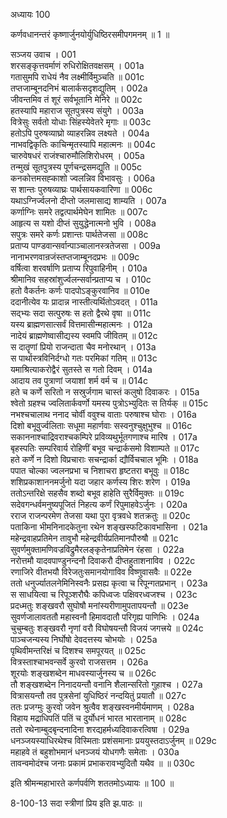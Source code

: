 अध्यायः 100

कर्णवधानन्तरं कृष्णार्जुनयोर्युधिष्ठिरसमीपगमनम् ॥ 1 ॥

सञ्जय उवाच ।	001  
शरसङ्कृत्तवर्माणं रुधिरोक्षितवक्षसम् ।	001a  
गतासुमपि राधेयं नैव लक्ष्मीर्विमुञ्चति ॥	001c  
तप्तजाम्बूनदनिभं बालार्कसदृशद्युतिम् ।	002a  
जीवन्तमिव तं शूरं सर्वभूतानि मेनिरे ॥	002c  
हतस्यापि महाराज सूतपुत्रस्य संयुगे ।	003a  
वित्रेसुः सर्वतो योधाः सिंहस्येवेतरे मृगाः ॥	003c  
हतोऽपि पुरुषव्याघ्रो व्याहरन्निव लक्ष्यते ।	004a  
नाभवद्विकृतिः काचिन्मृतस्यापि महात्मनः ॥	004c  
चारुवेषधरं राजंश्चारुमौलिशिरोधरम् ।	005a  
तन्मुखं सूतपुत्रस्य पूर्णचन्द्रसमद्युति ॥	005c  
कनकोत्तमसह्काशो ज्वलन्निव विभावसुः ।	006a  
स शान्तः पुरुषव्याघ्रः पार्थसायकवारिणा ॥	006c  
यथाऽग्निर्ज्वलनो दीप्तो जलमासाद्य शाम्यति ।	007a  
कर्णाग्निः समरे तद्वत्पार्थमेघेन शामितः ॥	007c  
आहृत्य स यशो दीप्तं सुयुद्धेनात्मनो भुवि ।	008a  
सपुत्रः समरे कर्णः प्रशान्तः पार्थतेजसा ॥	008c  
प्रताप्य पाण्डवान्सर्वान्पाञ्चालानस्त्रतेजसा ।	009a  
नानाभरणवान्रजंस्तप्तजाम्बूनदप्रभः ॥	009c  
वर्षित्वा शरवर्षाणि प्रताप्य रिपुवाहिनीम् ।	010a  
श्रीमानिव सहस्रांशुर्ज्वलन्सर्वान्प्रताप्य च ।	010c  
हतो वैकर्तनः कर्णः पादपोऽङ्कुरवानिव ॥	010e  
ददानीत्येव यः प्रादान्न नास्तीत्यर्थितोऽवदत् ।	011a  
सद्भ्यः सदा सत्पुरुषः स हतो द्वैरथे वृषा ॥	011c  
यस्य ब्राह्मणसात्सर्वं वित्तमासीन्महात्मनः ।	012a  
नादेयं ब्राह्मणेष्वासीद्यस्य स्वमपि जीवितम् ॥	012c  
स दातॄणां प्रियो राजन्दाता चैव मनोरथान् ।	013a  
स पार्थास्त्रविनिर्दग्धो गतः परमिकां गतिम् ॥	013c  
यमाश्रित्याकरोद्वैरं सुतस्ते स गतो दिवम् ।	014a  
आदाय तव पुत्राणां जयाशां शर्म वर्म च ॥	014c  
हते च कर्णे सरितो न सस्रुर्जगाम चास्तं कलुषो दिवाकरः ।	015a  
श्वेतो ग्रहश्च ज्वलितार्कवर्णो यमस्य पुत्रोऽभ्युदितः स तिर्यक् ॥	015c  
नभश्चचालाथ ननाद चोर्वी ववुश्च वाताः परुषाश्च घोराः ।	016a  
दिशो बभूवुर्ज्वलिताः सधूमा महार्णवाः सस्वनुश्चुक्षुभुश्च ॥	016c  
सकाननाश्चाद्रिवराश्चकम्पिरे प्रविव्यथुर्भूतगणाश्च मारिष ।	017a  
बृहस्पतिः सम्परिवार्य रोहिणीं बभूव चन्द्रार्कसमो विशाम्पते ॥	017c  
हते कर्णे न दिशो विप्रचाराः सचन्द्रार्का द्यौर्विचचाल भूमिः ।	018a  
पपात चोल्का ज्वलनप्रभा च निशाचरा हृष्टतरा बभूवुः ॥	018c  
शशिप्रकाशाननमर्जुनो यदा जहार कर्णस्य शिरः शरेण ।	019a  
ततोऽन्तरिक्षे सहसैव शब्दो बभूव हाहेति सुरैर्विमुक्तः ॥	019c  
सदेवगन्धर्वमनुष्यपूजितं निहत्य कर्णं रिपुमाहवेऽर्जुनः ।	020a  
रराज राजन्परमेण तेजसा यथा पुरा वृत्रवधे शतक्रतुः ॥	020c  
पताकिना भीमनिनादकेतुना रथेन शङ्खस्फटिकावभासिना ।	021a  
महेन्द्रवाहप्रतिमेन तावुभौ महेन्द्रवीर्यप्रतिमानपौरुषौ ॥	021c  
सुवर्णमुक्तामणिवज्रविद्रुमैरलङ्कृतेनाप्रतिमेन रंहसा ।	022a  
नरोत्तमौ यादवपाण्डुनन्दनौ दिवाकरौ दीप्तहुताशनाविव ।	022c  
रणाजिरे वीतभयौ विरेजतुःसमानयोगाविव विष्णुवासवैः ॥	022e  
ततो धनुर्ज्यातलनेमिनिस्वनैः प्रसह्य कृत्वा च रिपून्गतप्रभान् ।	023a  
स साधयित्वा च रिपूञ्शरौघैः कपिध्वजः पक्षिवरध्वजश्च ।	023c  
प्रदध्मतुः शङ्खवरौ सुघोषौ मनांस्यरीणामुपतापयन्तौ ॥	023e  
सुवर्णजालावततौ महास्वनौ हिमावदातौ परिगृह्य पाणिभिः ।	024a  
चुचुम्बतुः शङ्खवरौ नृणां वरौ विघोषयन्तौ विजयं जगत्त्रये ॥	024c  
पाञ्चजन्यस्य निर्घोषो देवदत्तस्य चोभयोः ।	025a  
पृथिवीमन्तरिक्षं च दिशश्च समपूरयत् ॥	025c  
वित्रस्ताश्चाभवन्सर्वे कुरवो राजसत्तम ।	026a  
शूरयोः शङ्खशब्देन माधवस्यार्जुनस्य च ॥	026c  
तौ शङ्खशब्देन निनादयन्तौ वनानि शैलान्सरितो गुहाश्च ।	027a  
वित्रासयन्तौ तव पुत्रसेनां युधिष्ठिरं नन्दयितुं प्रयातौ ॥	027c  
ततः प्रजग्मुः कुरवो जवेन श्रुत्वैव शङ्खस्वनमीर्यमाणम् ।	028a  
विहाय मद्राधिपतिं पतिं च दुर्योधनं भारत भारतानाम् ॥	028c  
ततो रथेनाम्बुदबृन्दनादिना शरद्यहर्मध्यदिवाकरत्विषा ।	029a  
धनञ्जयस्याधिरथेश्च विस्मिताः प्रशंसमानाः प्रययुस्तदाऽर्जुनम् ॥	029c  
महाहवे तं बहुशोभमानं धनञ्जयं योधगणैः समेताः ।	030a  
तावन्वमोदंश्च जनाः प्रकामं प्रभाकरावभ्युदितौ यथैव ॥ ॥	030c  

इति श्रीमन्महाभारते कर्णपर्वणि शततमोऽध्यायः ॥ 100 ॥

8-100-13 सदा स्त्रीणां प्रिय इति झ.पाठः ॥
